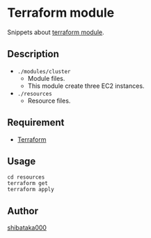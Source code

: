 # Terraform module

Snippets about [terraform module](https://www.terraform.io/docs/modules/index.html).

## Description
- `./modules/cluster`
	- Module files.
	- This module create three EC2 instances.
- `./resources`
	- Resource files.

## Requirement
- [Terraform](https://www.terraform.io)

## Usage
```
cd resources
terraform get
terraform apply
```

## Author
[shibataka000](https://github.com/shibataka000)
